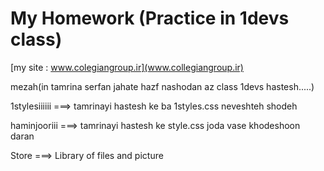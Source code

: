 My Homework  (Practice in 1devs class)
========

[my site : www.colegiangroup.ir](www.collegiangroup.ir)

mezah(in tamrina serfan jahate hazf nashodan az class 1devs hastesh.....)



1stylesiiiiii   ===> 		tamrinayi hastesh ke ba 1styles.css neveshteh shodeh

haminjooriii    ===> 		tamrinayi hastesh ke style.css joda vase khodeshoon daran

Store 		===>			Library of files and picture